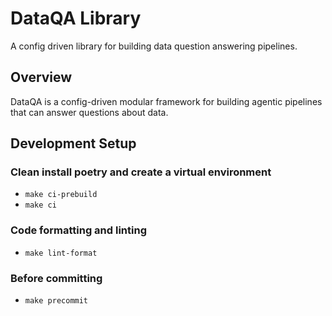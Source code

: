 # DataQA Library

A config driven library for building data question answering pipelines. 

## Overview

DataQA is a config-driven modular framework for building agentic pipelines that can answer questions about data.

## Development Setup

### Clean install poetry and create a virtual environment
- `make ci-prebuild`
- `make ci`

### Code formatting and linting 
- `make lint-format`

### Before committing
- `make precommit`